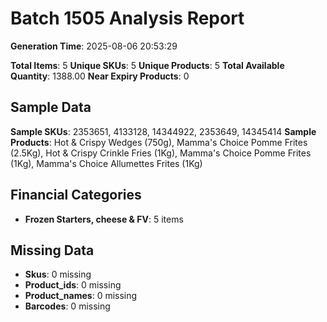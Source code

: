 # Batch 1505 Analysis Report

**Generation Time**: 2025-08-06 20:53:29

**Total Items**: 5
**Unique SKUs**: 5
**Unique Products**: 5
**Total Available Quantity**: 1388.00
**Near Expiry Products**: 0

## Sample Data
**Sample SKUs**: 2353651, 4133128, 14344922, 2353649, 14345414
**Sample Products**: Hot & Crispy Wedges (750g), Mamma's Choice Pomme Frites (2.5Kg), Hot & Crispy Crinkle Fries (1Kg), Mamma's Choice Pomme Frites (1Kg), Mamma's Choice Allumettes Frites (1Kg)

## Financial Categories
- **Frozen Starters, cheese & FV**: 5 items

## Missing Data
- **Skus**: 0 missing
- **Product_ids**: 0 missing
- **Product_names**: 0 missing
- **Barcodes**: 0 missing
